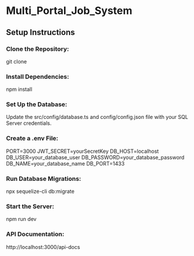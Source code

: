 # Multi_Portal_Job_System

## Setup Instructions

### Clone the Repository:

git clone <repository-url>

### Install Dependencies:

npm install

### Set Up the Database:

Update the src/config/database.ts and config/config.json file with your SQL Server credentials.

### Create a .env File:

PORT=3000
JWT_SECRET=yourSecretKey
DB_HOST=localhost
DB_USER=your_database_user
DB_PASSWORD=your_database_password
DB_NAME=your_database_name
DB_PORT=1433

### Run Database Migrations:

npx sequelize-cli db:migrate

### Start the Server:

npm run dev

### API Documentation:

http://localhost:3000/api-docs
